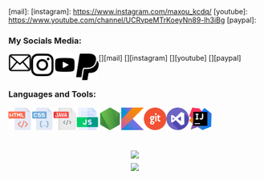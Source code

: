 [mail]:
[instagram]: https://www.instagram.com/maxou_kcdq/
[youtube]: https://www.youtube.com/channel/UCRvpeMTrKoeyNn89-lh3iBg
[paypal]: 

### My Socials Media:

[<img align="left" alt="Waku | Mail" width="45px" src="https://github.com/maxencedorizon/maxencedorizon/blob/main/imgs/mail.png?raw=true" />][mail]
[<img align="left" alt="Instagram" width="45px" src="https://github.com/maxencedorizon/maxencedorizon/blob/main/imgs/insta.png?raw=true" />][instagram]
[<img align="left" alt="Youtube" width="45px" src="https://github.com/maxencedorizon/maxencedorizon/blob/main/imgs/youtube.png?raw=true" />][youtube]
[<img align="left" alt="Paypal" width="45px" src="https://github.com/maxencedorizon/maxencedorizon/blob/main/imgs/paypal.png?raw=true" />][paypal]

<br />

### Languages and Tools:

<img align="left" alt="HTML" width="45px" src="https://github.com/maxencedorizon/maxencedorizon/blob/main/imgs/html.png?raw=true" />
<img align="left" alt="CSS" width="45px" src="https://github.com/maxencedorizon/maxencedorizon/blob/main/imgs/css.png?raw=true" />
<img align="left" alt="JAVA" width="45px" src="https://github.com/maxencedorizon/maxencedorizon/blob/main/imgs/java.png?raw=true" />
<img align="left" alt="JS" width="45px" src="https://github.com/maxencedorizon/maxencedorizon/blob/main/imgs/js.png?raw=true" />
<img align="left" alt="NODEJS" width="45px" src="https://github.com/maxencedorizon/maxencedorizon/blob/main/imgs/node-js.png" />
<img align="left" alt="KOTLIN" width="45px" src="https://github.com/maxencedorizon/maxencedorizon/blob/main/imgs/Kotlin_Icon.svg.png?raw=true" />
<img align="left" alt="GIT" width="45px" src="https://github.com/maxencedorizon/maxencedorizon/blob/main/imgs/git.png?raw=true" />
<img align="left" alt="VSCODE" width="45px" src="https://github.com/maxencedorizon/maxencedorizon/blob/main/imgs/visual-studio.png?raw=true" />
<img align="left" alt="INTELLIJ" width="45px" src="https://raw.githubusercontent.com/maxencedorizon/maxencedorizon/main/imgs/IntelliJ_IDEA_Icon.svg.png" />

<br /><br /><br />

<h2 align="center">
  <a href="https://github.com/maxencedorizon">
    <img align="center" src="https://github-readme-stats.vercel.app/api/?username=maxencedorizon&show_icons=true&theme=onedark">
  </a>
  <br>
  <a href="https://github.com/maxencedorizon">
    <img align="center" src="https://github-readme-stats.vercel.app/api/top-langs/?username=maxencedorizon&layout=compact&theme=onedark">
  </a>
</h2>
